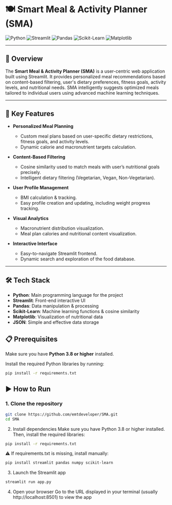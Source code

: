 # 🍽️ Smart Meal & Activity Planner (SMA)

![Python](https://img.shields.io/badge/Python-3.10%2B-blue)
![Streamlit](https://img.shields.io/badge/Framework-Streamlit-red)
![Pandas](https://img.shields.io/badge/Data-Pandas-blueviolet)
![Scikit-Learn](https://img.shields.io/badge/ML-Scikit--Learn-orange)
![Matplotlib](https://img.shields.io/badge/Visualization-Matplotlib-green)

---

## 📖 Overview

The **Smart Meal & Activity Planner (SMA)** is a user-centric web application built using Streamlit. It provides personalized meal recommendations based on content-based filtering, user's dietary preferences, fitness goals, activity levels, and nutritional needs. SMA intelligently suggests optimized meals tailored to individual users using advanced machine learning techniques.

---

## 🚀 Key Features

- **Personalized Meal Planning**
  - Custom meal plans based on user-specific dietary restrictions, fitness goals, and activity levels.
  - Dynamic calorie and macronutrient targets calculation.
  
- **Content-Based Filtering**
  - Cosine similarity used to match meals with user’s nutritional goals precisely.
  - Intelligent dietary filtering (Vegetarian, Vegan, Non-Vegetarian).
  
- **User Profile Management**
  - BMI calculation & tracking.
  - Easy profile creation and updating, including weight progress tracking.
  
- **Visual Analytics**
  - Macronutrient distribution visualization.
  - Meal plan calories and nutritional content visualization.

- **Interactive Interface**
  - Easy-to-navigate Streamlit frontend.
  - Dynamic search and exploration of the food database.

---

## 🛠️ Tech Stack

- **Python**: Main programming language for the project
- **Streamlit**: Front-end interactive UI
- **Pandas**: Data manipulation & processing
- **Scikit-Learn**: Machine learning functions & cosine similarity
- **Matplotlib**: Visualization of nutritional data
- **JSON**: Simple and effective data storage



## 📋 Prerequisites

Make sure you have **Python 3.8 or higher** installed.

Install the required Python libraries by running:

```bash
pip install -r requirements.txt
```
## ▶️ How to Run

### 1. Clone the repository

```bash
git clone https://github.com/emtdeveloper/SMA.git
cd SMA
```

2. Install dependencies
Make sure you have Python 3.8 or higher installed. Then, install the required libraries:

```bash
pip install -r requirements.txt
```
⚠️ If requirements.txt is missing, install manually:

```bash
pip install streamlit pandas numpy scikit-learn
```
3. Launch the Streamlit app
```bash
streamlit run app.py
```

4. Open your browser
Go to the URL displayed in your terminal (usually http://localhost:8501) to view the app
